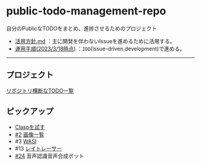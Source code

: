 # public-todo-management-repo
自分のPublicなTODOをまとめ、進捗させるためのプロジェクト

- [活用方針.md](Docs/%E6%B4%BB%E7%94%A8%E6%96%B9%E9%87%9D.md)
：主に開発を伴わないIssueを進めるために活用する。
- [運用手順(2023/3/18時点)](Docs/%E9%81%8B%E7%94%A8%E6%89%8B%E9%A0%86.md)
：`IDD`(Issue-driven development)で進める。

---

## プロジェクト
[リポジトリ横断なTODO一覧](https://github.com/users/n-ao/projects/15/)

## ピックアップ
- [Claspを試す](Journal/2023-03-22.md)
- [#2](https://github.com/n-ao/public-todo-management-repo/issues/2) [画像一覧](Images/%E4%B8%80%E8%A6%A7.md)
- #3 [WASI](Issues/3_WASI.md)
- #13 [レイトレーサー](Issues/12_raytracer.md)
- [#24](https://github.com/n-ao/public-todo-management-repo/issues/24) 音声認識音声合成ボット



